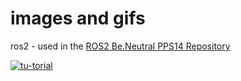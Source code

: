 # images and gifs

ros2 - used in the [ROS2 Be.Neutral PPS14 Repository](https://github.com/hugo-baptista/ros2-beneutral-pps14)

[![tu-torial](https://img.shields.io/badge/tutorial_1-tutorial_2-blue.svg)](https://github.com/hugo-baptista/images-and-gifs/tree/main/README.test.md)